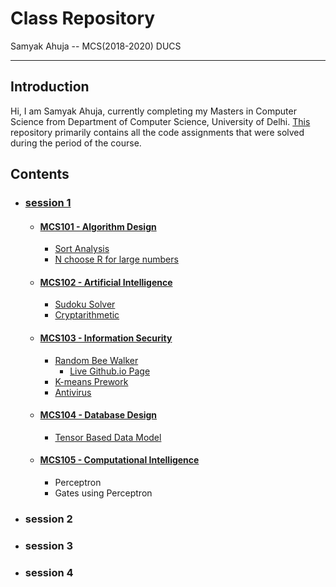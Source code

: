 # Class Repository

Samyak Ahuja -- MCS(2018-2020) DUCS

---

## Introduction

Hi, I am Samyak Ahuja, currently completing my Masters in Computer Science from Department of Computer Science, University of Delhi. 
[This](https://github.com/samyakducs/class) repository primarily contains all the code assignments that were solved during the period of the course.

## Contents

+ ### [session 1][session1]
    - #### [MCS101 - Algorithm Design][MCS101]
        + [Sort Analysis][SortTime]
        + [N choose R for large numbers][bigNCR]
    - #### [MCS102 - Artificial Intelligence][MCS102]
        + [Sudoku Solver][sudoku]
        + [Cryptarithmetic][cryptar]
    - #### [MCS103 - Information Security][MCS103]
        + [Random Bee Walker][BeeWalker]
            - [Live Github.io Page][BeeWalkerIO]
        + [K-means Prework][kmeansPre]
        + [Antivirus][antivirus]
    - #### [MCS104 - Database Design][MCS104]
        + [Tensor Based Data Model][tensor-db]
    - #### [MCS105 - Computational Intelligence][MCS105]
        + Perceptron
        + Gates using Perceptron
+ ### session 2
+ ### session 3
+ ### session 4

[session1]:  https://github.com/samyakducs/class/tree/master/s1
[MCS101]: https://github.com/samyakducs/class/tree/master/s1/mcs101/assignments
[MCS102]: https://github.com/samyakducs/class/tree/master/s1/mcs102/
[MCS103]: https://github.com/samyakducs/class/tree/master/s1/mcs103/assignments
[MCS104]: https://github.com/samyakducs/class/tree/master/s1/mcs104/
[MCS105]: https://github.com/samyakducs/class/tree/master/s1/mcs105/
[BeeWalker]: https://github.com/samyakducs/class/tree/master/s1/mcs103/assignments/random_bee_walk
[BeeWalkerIO]: https://samyakducs.github.io/class/s1/mcs103/assignments/random_bee_walk/
[kmeansPre]: https://github.com/samyakducs/class/tree/master/s1/mcs103/assignments/k-means-prework
[antivirus]: https://github.com/samyakducs/class/tree/master/s1/mcs103/assignments/antivirus
[SortTime]: https://github.com/samyakducs/class/tree/master/s1/mcs101/assignments/sortTimes
[bigNCR]: https://github.com/samyakducs/class/tree/master/s1/mcs101/assignments/big_nCr
[tensor-db]: https://github.com/samyakducs/class/tree/master/s1/mcs104/tensor_polystore
[sudoku]: https://github.com/samyakducs/class/tree/master/s1/mcs102/sudoku
[cryptar]: https://github.com/samyakducs/class/tree/master/s1/mcs102/cryptarithmetic

